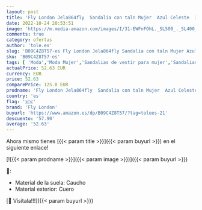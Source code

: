 ```yaml
---
layout: post
title: 'Fly London Jela864fly  Sandalia con taln Mujer  Azul Celeste  37 EU'
date: 2022-10-24 20:53:51
image: 'https://m.media-amazon.com/images/I/31-EWFnFOhL._SL500_._SL400_.jpg'
comments: true
category: ofertas
author: 'tole.es'
slug: 'B09C4Z8T57-es Fly London Jela864fly Sandalia con taln Mujer Azul Celeste...'
sku: 'B09C4Z8T57-es'
tags: [ 'Moda','Moda Mujer','Sandalias de vestir para mujer','Sandalias y palas de mujer','Zapatos para mujer','fly london','sandalia','🇪🇸', ]
actualPrice: 52.63 EUR
currency: EUR
price: 52.63
comparePrice: 125.0 EUR
prodname: 'Fly London Jela864fly  Sandalia con taln Mujer  Azul Celeste  37 EU'
country: 'es'
flag: '🇪🇸'
brand: 'Fly London'
buyurl: 'https://www.amazon.es/dp/B09C4Z8T57/?tag=tolees-21'
descuento: '57.90'
average: '52.63'
---
```


Ahora mismo tienes [{{< param title >}}]({{< param buyurl >}}) en el siguiente enlace!

[![{{< param prodname >}}]({{< param image >}})]({{< param buyurl >}})

🔎:

- Material de la suela: Caucho
- Material exterior: Cuero

[🛒 Visítala!!!]({{< param buyurl >}})
